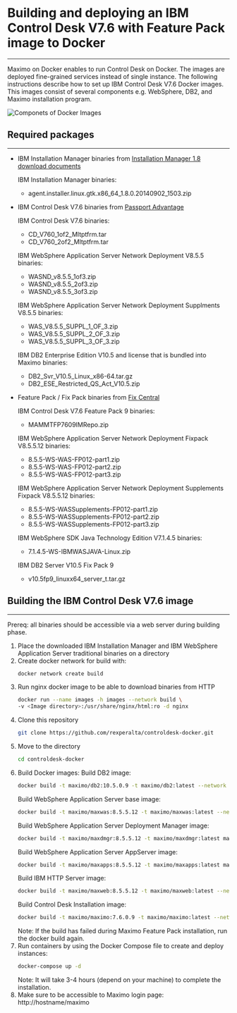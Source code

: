 # Building and deploying an IBM Control Desk V7.6 with Feature Pack image to Docker
------------------------------------------------------------------------------------

Maximo on Docker enables to run Control Desk on Docker. The images are deployed fine-grained services instead of single instance. The following instructions describe how to set up IBM Control Desk V7.6 Docker images. This images consist of several components e.g. WebSphere, DB2, and Maximo installation program.

![Componets of Docker Images](https://raw.githubusercontent.com/nishi2go/controldesk-docker/master/controldesk-docker.png)

## Required packages
--------------------

* IBM Installation Manager binaries from [Installation Manager 1.8 download documents](http://www-01.ibm.com/support/docview.wss?uid=swg24037640)

  IBM Installation Manager binaries:
  * agent.installer.linux.gtk.x86_64_1.8.0.20140902_1503.zip

* IBM Control Desk V7.6 binaries from [Passport Advantage](http://www-01.ibm.com/software/passportadvantage/pao_customer.html)

  IBM Control Desk V7.6 binaries:
  * CD_V760_1of2_Mltptfrm.tar
  * CD_V760_2of2_Mltptfrm.tar

  IBM WebSphere Application Server Network Deployment V8.5.5 binaries:
  * WASND_v8.5.5_1of3.zip
  * WASND_v8.5.5_2of3.zip
  * WASND_v8.5.5_3of3.zip

  IBM WebSphere Application Server Network Deployment Supplments V8.5.5 binaries:
  * WAS_V8.5.5_SUPPL_1_OF_3.zip
  * WAS_V8.5.5_SUPPL_2_OF_3.zip
  * WAS_V8.5.5_SUPPL_3_OF_3.zip

  IBM DB2 Enterprise Edition V10.5 and license that is bundled into Maximo binaries:
  * DB2_Svr_V10.5_Linux_x86-64.tar.gz
  * DB2_ESE_Restricted_QS_Act_V10.5.zip

* Feature Pack / Fix Pack binaries from [Fix Central](http://www-933.ibm.com/support/fixcentral/)

  IBM Control Desk V7.6 Feature Pack 9 binaries:
  * MAMMTFP7609IMRepo.zip

  IBM WebSphere Application Server Network Deployment Fixpack V8.5.5.12 binaries:
  * 8.5.5-WS-WAS-FP012-part1.zip
  * 8.5.5-WS-WAS-FP012-part2.zip
  * 8.5.5-WS-WAS-FP012-part3.zip

  IBM WebSphere Application Server Network Deployment Supplements Fixpack V8.5.5.12 binaries:
  * 8.5.5-WS-WASSupplements-FP012-part1.zip
  * 8.5.5-WS-WASSupplements-FP012-part2.zip
  * 8.5.5-WS-WASSupplements-FP012-part3.zip

  IBM WebSphere SDK Java Technology Edition V7.1.4.5 binaries:
  * 7.1.4.5-WS-IBMWASJAVA-Linux.zip

  IBM DB2 Server V10.5 Fix Pack 9
  * v10.5fp9_linuxx64_server_t.tar.gz

## Building the IBM Control Desk V7.6 image
------------------------------------------------------

Prereq: all binaries should be accessible via a web server during building phase.

1. Place the downloaded IBM Installation Manager and IBM WebSphere Application Server traditional binaries on a directory
2. Create docker network for build with:
    ```bash
    docker network create build
    ```
3. Run nginx docker image to be able to download binaries from HTTP
    ```bash
    docker run --name images -h images --network build \
    -v <Image directory>:/usr/share/nginx/html:ro -d nginx
    ```
4. Clone this repository
    ```bash
    git clone https://github.com/rexperalta/controldesk-docker.git
    ```
5. Move to the directory
    ```bash
    cd controldesk-docker
    ```
6. Build Docker images:
    Build DB2 image:
    ```bash
    docker build -t maximo/db2:10.5.0.9 -t maximo/db2:latest --network build maxdb
    ```
    Build WebSphere Application Server base image:
    ```bash
    docker build -t maximo/maxwas:8.5.5.12 -t maximo/maxwas:latest --network build maxwas
    ```
    Build WebSphere Application Server Deployment Manager image:
    ```bash
    docker build -t maximo/maxdmgr:8.5.5.12 -t maximo/maxdmgr:latest maxdmgr
    ```
    Build WebSphere Application Server AppServer image:
    ```bash
    docker build -t maximo/maxapps:8.5.5.12 -t maximo/maxapps:latest maxapps
    ```
    Build IBM HTTP Server image:
    ```bash
    docker build -t maximo/maxweb:8.5.5.12 -t maximo/maxweb:latest --network build maxweb
    ```
    Build Control Desk Installation image:
    ```bash
    docker build -t maximo/maximo:7.6.0.9 -t maximo/maximo:latest --network build maximo
    ```
    Note: If the build has failed during Maximo Feature Pack installation, run the docker build again.
7. Run containers by using the Docker Compose file to create and deploy instances:
    ```bash
    docker-compose up -d
    ```
    Note: It will take 3-4 hours (depend on your machine) to complete the installation.
8. Make sure to be accessible to Maximo login page: http://hostname/maximo
